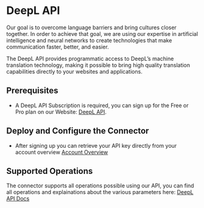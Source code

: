 # DeepL API
Our goal is to overcome language barriers and bring cultures closer together. In order to achieve that goal, 
we are using our expertise in artificial intelligence and neural networks to create technologies that make communication faster, better, and easier.

The DeepL API provides programmatic access to DeepL’s machine translation technology, making it possible to bring high quality translation capabilities directly to your websites and applications.

## Prerequisites

* A DeepL API Subscription is required, you can sign up for the Free or Pro plan on our Website:  [DeepL API](https://www.deepl.com/pro-api?cta=header-pro-api/).

## Deploy and Configure the Connector

* After signing up you can retrieve your API key directly from your account overview
[Account Overview](https://www.deepl.com/pro-account/)

## Supported Operations

The connector supports all operations possible using our API, you can find all
operations and explainations about the various parameters here: [DeepL API Docs](https://www.deepl.com/docs-api)
